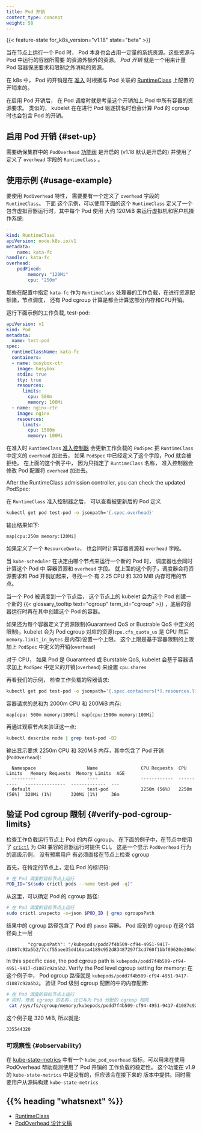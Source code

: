 ```yaml
---
title: Pod 开销
content_type: concept
weight: 50
---
```

<!--
---
reviewers:
- dchen1107
- egernst
- tallclair
title: Pod Overhead
content_type: concept
weight: 50
---
 -->
<!-- overview -->

{{< feature-state for_k8s_version="v1.18" state="beta" >}}

<!--
When you run a Pod on a Node, the Pod itself takes an amount of system resources. These
resources are additional to the resources needed to run the container(s) inside the Pod.
_Pod Overhead_ is a feature for accounting for the resources consumed by the Pod infrastructure
on top of the container requests & limits.
 -->

当在节点上运行一个 Pod 时， Pod 本身也会占用一定量的系统资源。这些资源与 Pod 中运行的容器所需要
的资源外额外的资源。 _Pod 开销_ 就是一个用来计量 Pod 容器保底要求和限制之外消耗的资源。


<!-- body -->
<!--
In Kubernetes, the Pod's overhead is set at
[admission](https://kubernetes.io/docs/reference/access-authn-authz/extensible-admission-controllers/#what-are-admission-webhooks)
time according to the overhead associated with the Pod's
[RuntimeClass](/docs/concepts/containers/runtime-class/).
 -->

在 k8s 中， Pod 的开销是在
[准入](https://kubernetes.io/docs/reference/access-authn-authz/extensible-admission-controllers/#what-are-admission-webhooks)
时根据与 Pod 关联的
[RuntimeClass](/k8sDocs/docs/conceptscontainers/runtime-class/)
上配置的开销来的。
<!--
When Pod Overhead is enabled, the overhead is considered in addition to the sum of container
resource requests when scheduling a Pod. Similarly, the kubelet will include the Pod overhead when sizing
the Pod cgroup, and when carrying out Pod eviction ranking.
 -->

在启用 Pod 开销后， 在 Pod 调度时就是考量这个开销加上 Pod 中所有容器的资源要求。 类似的，
kubelet 在在进行 Pod 驱逐排名时也会计算 Pod 的 cgroup 时也会包含 Pod 的开销。

<!--
## Enabling Pod Overhead {#set-up}

You need to make sure that the `PodOverhead`
[feature gate](/docs/reference/command-line-tools-reference/feature-gates/) is enabled (it is on by default as of 1.18)
across your cluster, and a `RuntimeClass` is utilized which defines the `overhead` field.
 -->

## 启用 Pod 开销 {#set-up}

需要确保集群中的 `PodOverhead`
[功能阀](https://kubernetes.io/docs/reference/command-line-tools-reference/feature-gates/) 是开启的
(v1.18 默认是开启的)
并使用了定义了 `overhead` 字段的 `RuntimeClass` 。

<!--
## Usage example

To use the PodOverhead feature, you need a RuntimeClass that defines the `overhead` field. As
an example, you could use the following RuntimeClass definition with a virtualizing container runtime
that uses around 120MiB per Pod for the virtual machine and the guest OS:

```yaml
---
kind: RuntimeClass
apiVersion: node.k8s.io/v1
metadata:
    name: kata-fc
handler: kata-fc
overhead:
    podFixed:
        memory: "120Mi"
        cpu: "250m"
```

Workloads which are created which specify the `kata-fc` RuntimeClass handler will take the memory and
cpu overheads into account for resource quota calculations, node scheduling, as well as Pod cgroup sizing.

Consider running the given example workload, test-pod:

```yaml
apiVersion: v1
kind: Pod
metadata:
  name: test-pod
spec:
  runtimeClassName: kata-fc
  containers:
  - name: busybox-ctr
    image: busybox
    stdin: true
    tty: true
    resources:
      limits:
        cpu: 500m
        memory: 100Mi
  - name: nginx-ctr
    image: nginx
    resources:
      limits:
        cpu: 1500m
        memory: 100Mi
```

At admission time the RuntimeClass [admission controller](/docs/reference/access-authn-authz/admission-controllers/)
updates the workload's PodSpec to include the `overhead` as described in the RuntimeClass. If the PodSpec already has this field defined,
the Pod will be rejected. In the given example, since only the RuntimeClass name is specified, the admission controller mutates the Pod
to include an `overhead`.

After the RuntimeClass admission controller, you can check the updated PodSpec:

```bash
kubectl get pod test-pod -o jsonpath='{.spec.overhead}'
```

The output is:
```
map[cpu:250m memory:120Mi]
```

If a ResourceQuota is defined, the sum of container requests as well as the
`overhead` field are counted.

When the kube-scheduler is deciding which node should run a new Pod, the scheduler considers that Pod's
`overhead` as well as the sum of container requests for that Pod. For this example, the scheduler adds the
requests and the overhead, then looks for a node that has 2.25 CPU and 320 MiB of memory available.

Once a Pod is scheduled to a node, the kubelet on that node creates a new {{< glossary_tooltip text="cgroup" term_id="cgroup" >}}
for the Pod. It is within this pod that the underlying container runtime will create containers.

If the resource has a limit defined for each container (Guaranteed QoS or Bustrable QoS with limits defined),
the kubelet will set an upper limit for the pod cgroup associated with that resource (cpu.cfs_quota_us for CPU
and memory.limit_in_bytes memory). This upper limit is based on the sum of the container limits plus the `overhead`
defined in the PodSpec.

For CPU, if the Pod is Guaranteed or Burstable QoS, the kubelet will set `cpu.shares` based on the sum of container
requests plus the `overhead` defined in the PodSpec.

Looking at our example, verify the container requests for the workload:
```bash
kubectl get pod test-pod -o jsonpath='{.spec.containers[*].resources.limits}'
```

The total container requests are 2000m CPU and 200MiB of memory:
```
map[cpu: 500m memory:100Mi] map[cpu:1500m memory:100Mi]
```

Check this against what is observed by the node:
```bash
kubectl describe node | grep test-pod -B2
```

The output shows 2250m CPU and 320MiB of memory are requested, which includes PodOverhead:
```
  Namespace                   Name                CPU Requests  CPU Limits   Memory Requests  Memory Limits  AGE
  ---------                   ----                ------------  ----------   ---------------  -------------  ---
  default                     test-pod            2250m (56%)   2250m (56%)  320Mi (1%)       320Mi (1%)     36m
```
 -->

## 使用示例 {#usage-example}
<!--
To use the PodOverhead feature, you need a RuntimeClass that defines the `overhead` field. As
an example, you could use the following RuntimeClass definition with a virtualizing container runtime
that uses around 120MiB per Pod for the virtual machine and the guest OS:
 -->

要使用 `PodOverhead` 特性， 需要要有一个定义了 `overhead` 字段的 `RuntimeClass`。 下面
这个示例，可以使用下面的这个 `RuntimeClass` 定义了一个包含虚拟容器运行时，其中每个 Pod 使用
大约 120MiB 来运行虚拟机和客户机操作系统:

```yaml
---
kind: RuntimeClass
apiVersion: node.k8s.io/v1
metadata:
    name: kata-fc
handler: kata-fc
overhead:
    podFixed:
        memory: "120Mi"
        cpu: "250m"
```

那些在配置中指定 `kata-fc` 作为 `RuntimeClass` 处理器的工作负载，在进行资源配额諸，节点调度，
还有 Pod cgroup 计算是都会计算这部分内存和CPU开销。

运行下面示例的工作负载, test-pod:

```yaml
apiVersion: v1
kind: Pod
metadata:
  name: test-pod
spec:
  runtimeClassName: kata-fc
  containers:
  - name: busybox-ctr
    image: busybox
    stdin: true
    tty: true
    resources:
      limits:
        cpu: 500m
        memory: 100Mi
  - name: nginx-ctr
    image: nginx
    resources:
      limits:
        cpu: 1500m
        memory: 100Mi
```

在准入时 `RuntimeClass`
[准入控制器](https://kubernetes.io/docs/reference/access-authn-authz/admission-controllers/)
会更新工作负载的 `PodSpec` 把 `RuntimeClass` 中定义的 `overhead` 加进去， 如果 `PodSpec`
中已经定义了这个字段，Pod 就会被拒绝。 在上面的这个例子中， 因为只指定了 `RuntimeClass` 名称，
准入控制器会修改 Pod 配置将 `overhead` 加进去。

After the RuntimeClass admission controller, you can check the updated PodSpec:

在 `RuntimeClass` 准入控制器之后， 可以查看被更新后的 Pod 定义

```bash
kubectl get pod test-pod -o jsonpath='{.spec.overhead}'
```

输出结果如下:
```
map[cpu:250m memory:120Mi]
```

如果定义了一个 `ResourceQuota`， 也会同时计算容器资源和 `overhead` 字段。

当 `kube-scheduler` 在决定由哪个节点来运行一个新的 Pod 时， 调度器也会同时计算这个 Pod 中
容器资源和 `overhead` 字段。 就上面的这个例子，调度器会将资源要求和 Pod 开销加起来，寻找一个
有 2.25 CPU 和 320 MiB 内存可用的节点。

当一个 Pod 被调度到一个节点后， 这个节点上的 kubelet 会为这个 Pod 创建一个新的
{{< glossary_tooltip text="cgroup" term_id="cgroup" >}}
，底层的容器运行时再在其中创建这个 Pod 的容器。

如果还为每个容器定义了资源限制(Guaranteed QoS or Bustrable QoS 中定义的限制)，kubelet 会为 Pod cgroup
对应的资源(`cpu.cfs_quota_us` 是 CPU 然后 `memory.limit_in_bytes` 是内存)设置一个上限。
这个上限是基于容器限制的上限加上 `PodSpec` 中定义的开销(`overhead`)

对于 CPU， 如果 Pod 是 Guaranteed 或 Burstable QoS, kubelet 会基于容器请求加上
`PodSpec` 中定义的开销(`overhead`) 来设置 `cpu.shares`

再看我们的示例， 检查工作负载的容器请求:
```bash
kubectl get pod test-pod -o jsonpath='{.spec.containers[*].resources.limits}'
```

容器请求的总和为 2000m CPU 和 200MiB 内存:
```
map[cpu: 500m memory:100Mi] map[cpu:1500m memory:100Mi]
```

再通过观察节点来验证这一点:
```bash
kubectl describe node | grep test-pod -B2
```

输出显示要求 2250m CPU 和 320MiB 内存，其中包含了 Pod 开销(`PodOverhead`):
```
  Namespace                   Name                CPU Requests  CPU Limits   Memory Requests  Memory Limits  AGE
  ---------                   ----                ------------  ----------   ---------------  -------------  ---
  default                     test-pod            2250m (56%)   2250m (56%)  320Mi (1%)       320Mi (1%)     36m
```

<!--
## Verify Pod cgroup limits

Check the Pod's memory cgroups on the node where the workload is running. In the following example, [`crictl`](https://github.com/kubernetes-sigs/cri-tools/blob/master/docs/crictl.md)
is used on the node, which provides a CLI for CRI-compatible container runtimes. This is an
advanced example to show PodOverhead behavior, and it is not expected that users should need to check
cgroups directly on the node.

First, on the particular node, determine the Pod identifier:

```bash
# Run this on the node where the Pod is scheduled
POD_ID="$(sudo crictl pods --name test-pod -q)"
```

From this, you can determine the cgroup path for the Pod:
```bash
# Run this on the node where the Pod is scheduled
sudo crictl inspectp -o=json $POD_ID | grep cgroupsPath
```

The resulting cgroup path includes the Pod's `pause` container. The Pod level cgroup is one directory above.
```
        "cgroupsPath": "/kubepods/podd7f4b509-cf94-4951-9417-d1087c92a5b2/7ccf55aee35dd16aca4189c952d83487297f3cd760f1bbf09620e206e7d0c27a"
```

In this specific case, the pod cgroup path is `kubepods/podd7f4b509-cf94-4951-9417-d1087c92a5b2`. Verify the Pod level cgroup setting for memory:
```bash
# Run this on the node where the Pod is scheduled.
# Also, change the name of the cgroup to match the cgroup allocated for your pod.
 cat /sys/fs/cgroup/memory/kubepods/podd7f4b509-cf94-4951-9417-d1087c92a5b2/memory.limit_in_bytes
```

This is 320 MiB, as expected:
```
335544320
```
 -->

## 验证 Pod cgroup 限制 {#verify-pod-cgroup-limits}


检查工作负载运行节点上 Pod 的内存 cgroup。 在下面的例子中，在节点中使用了
[`crictl`](https://github.com/kubernetes-sigs/cri-tools/blob/master/docs/crictl.md)
为 CRI 兼容的容器运行时提供 CLI。 这是一个显示 `PodOverhead` 行为的高级示例， 没有预期用户
有必须直接在节点上检查 cgroup

首先，在特定的节点上，定位 Pod 的标识符:

```bash
# 在 Pod 调度的目标节点上运行
POD_ID="$(sudo crictl pods --name test-pod -q)"
```

从这里，可以确定 Pod 的 cgroup 路径:
```bash
# 在 Pod 调度的目标节点上运行
sudo crictl inspectp -o=json $POD_ID | grep cgroupsPath
```

结果中的 cgroup 路径包含了 Pod 的 `pause` 容器。 Pod 级别的 cgroup 在这个路径向上一层
```
        "cgroupsPath": "/kubepods/podd7f4b509-cf94-4951-9417-d1087c92a5b2/7ccf55aee35dd16aca4189c952d83487297f3cd760f1bbf09620e206e7d0c27a"
```

In this specific case, the pod cgroup path is `kubepods/podd7f4b509-cf94-4951-9417-d1087c92a5b2`. Verify the Pod level cgroup setting for memory:
在这个例子中， Pod cgroup 路径就是 `kubepods/podd7f4b509-cf94-4951-9417-d1087c92a5b2`。
验证 Pod 级别 cgroup 配置的中的内存配置:
```bash
# 在 Pod 调度的目标节点上运行
# 同时，修改 cgroup 的名称，让它与为 Pod 分配的 cgroup 相同
 cat /sys/fs/cgroup/memory/kubepods/podd7f4b509-cf94-4951-9417-d1087c92a5b2/memory.limit_in_bytes
```

这个例子是 320 MiB, 所以就是:
```
335544320
```
<!--
### Observability

A `kube_pod_overhead` metric is available in [kube-state-metrics](https://github.com/kubernetes/kube-state-metrics)
to help identify when PodOverhead is being utilized and to help observe stability of workloads
running with a defined Overhead. This functionality is not available in the 1.9 release of
kube-state-metrics, but is expected in a following release. Users will need to build kube-state-metrics
from source in the meantime.
 -->

### 可观察性 {#observability}

在
[kube-state-metrics](https://github.com/kubernetes/kube-state-metrics)
中有一个 `kube_pod_overhead` 指标，可以用来在使用 PodOverhead 帮助观测使用了 Pod 开销的
工作负载的稳定性。 这个功能在 v1.9 的 `kube-state-metrics` 中是没有的，但应该会在接下来的
版本中提供。同时需要用户从源码构建 `kube-state-metrics`


## {{% heading "whatsnext" %}}

<!--
* [RuntimeClass](/docs/concepts/containers/runtime-class/)
* [PodOverhead Design](https://github.com/kubernetes/enhancements/tree/master/keps/sig-node/688-pod-overhead)
 -->
* [RuntimeClass](/k8sDocs/docs/conceptscontainers/runtime-class/)
* [PodOverhead 设计文稿](https://github.com/kubernetes/enhancements/tree/master/keps/sig-node/688-pod-overhead)

